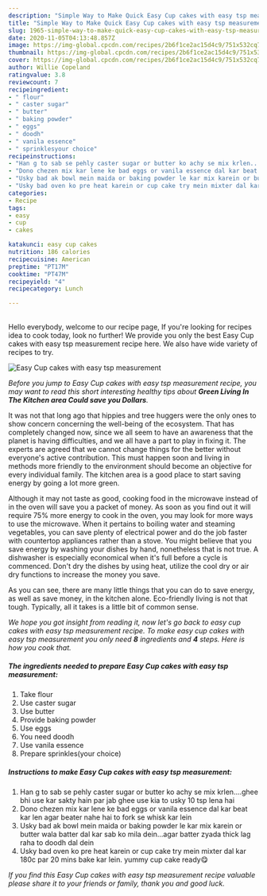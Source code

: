 ```yaml
---
description: "Simple Way to Make Quick Easy Cup cakes with easy tsp measurement"
title: "Simple Way to Make Quick Easy Cup cakes with easy tsp measurement"
slug: 1965-simple-way-to-make-quick-easy-cup-cakes-with-easy-tsp-measurement
date: 2020-11-05T04:13:48.857Z
image: https://img-global.cpcdn.com/recipes/2b6f1ce2ac15d4c9/751x532cq70/easy-cup-cakes-with-easy-tsp-measurement-recipe-main-photo.jpg
thumbnail: https://img-global.cpcdn.com/recipes/2b6f1ce2ac15d4c9/751x532cq70/easy-cup-cakes-with-easy-tsp-measurement-recipe-main-photo.jpg
cover: https://img-global.cpcdn.com/recipes/2b6f1ce2ac15d4c9/751x532cq70/easy-cup-cakes-with-easy-tsp-measurement-recipe-main-photo.jpg
author: Willie Copeland
ratingvalue: 3.8
reviewcount: 7
recipeingredient:
- " flour"
- " caster sugar"
- " butter"
- " baking powder"
- " eggs"
- " doodh"
- " vanila essence"
- " sprinklesyour choice"
recipeinstructions:
- "Han g to sab se pehly caster sugar or butter ko achy se mix krlen....ghee bhi use kar sakty hain par jab ghee use kia to usky 10 tsp lena hai"
- "Dono chezen mix kar lene ke bad eggs or vanila essence dal kar beat kar len agar beater nahe hai to fork se whisk kar lein"
- "Usky bad ak bowl mein maida or baking powder le kar mix karein or butter wala batter dal kar sab ko mila dein...agar batter zyada thick lag raha to doodh dal dein"
- "Usky bad oven ko pre heat karein or cup cake try mein mixter dal kar 180c par 20 mins bake kar lein. yummy cup cake ready😋"
categories:
- Recipe
tags:
- easy
- cup
- cakes

katakunci: easy cup cakes 
nutrition: 186 calories
recipecuisine: American
preptime: "PT17M"
cooktime: "PT47M"
recipeyield: "4"
recipecategory: Lunch

---
```

<br>
Hello everybody, welcome to our recipe page, If you're looking for recipes idea to cook today, look no further! We provide you only the best Easy Cup cakes with easy tsp measurement recipe here. We also have wide variety of recipes to try.
<br>


![Easy Cup cakes with easy tsp measurement](https://img-global.cpcdn.com/recipes/2b6f1ce2ac15d4c9/751x532cq70/easy-cup-cakes-with-easy-tsp-measurement-recipe-main-photo.jpg)

<i>Before you jump to Easy Cup cakes with easy tsp measurement recipe, you may want to read this short interesting healthy tips about 
<strong>Green Living In The Kitchen area Could save you Dollars</strong>.</i>
</br>

It was not that long ago that hippies and tree huggers were the only ones to show concern concerning the well-being of the ecosystem. That has completely changed now, since we all seem to have an awareness that the planet is having difficulties, and we all have a part to play in fixing it. The experts are agreed that we cannot change things for the better without everyone's active contribution. This must happen soon and living in methods more friendly to the environment should become an objective for every individual family. The kitchen area is a good place to start saving energy by going a lot more green.

Although it may not taste as good, cooking food in the microwave instead of in the oven will save you a packet of money. As soon as you find out it will require 75% more energy to cook in the oven, you may look for more ways to use the microwave. When it pertains to boiling water and steaming vegetables, you can save plenty of electrical power and do the job faster with countertop appliances rather than a stove. You might believe that you save energy by washing your dishes by hand, nonetheless that is not true. A dishwasher is especially economical when it's full before a cycle is commenced. Don't dry the dishes by using heat, utilize the cool dry or air dry functions to increase the money you save.

As you can see, there are many little things that you can do to save energy, as well as save money, in the kitchen alone. Eco-friendly living is not that tough. Typically, all it takes is a little bit of common sense.


<i>We hope you got insight from reading it, now let's go back to easy cup cakes with easy tsp measurement recipe. To make easy cup cakes with easy tsp measurement you only need <strong>8</strong> ingredients and <strong>4</strong> steps. Here is how you cook that.
</i>

##### The ingredients needed to prepare Easy Cup cakes with easy tsp measurement:

1. Take  flour
1. Use  caster sugar
1. Use  butter
1. Provide  baking powder
1. Use  eggs
1. You need  doodh
1. Use  vanila essence
1. Prepare  sprinkles(your choice)


##### Instructions to make Easy Cup cakes with easy tsp measurement:

1. Han g to sab se pehly caster sugar or butter ko achy se mix krlen....ghee bhi use kar sakty hain par jab ghee use kia to usky 10 tsp lena hai
1. Dono chezen mix kar lene ke bad eggs or vanila essence dal kar beat kar len agar beater nahe hai to fork se whisk kar lein
1. Usky bad ak bowl mein maida or baking powder le kar mix karein or butter wala batter dal kar sab ko mila dein...agar batter zyada thick lag raha to doodh dal dein
1. Usky bad oven ko pre heat karein or cup cake try mein mixter dal kar 180c par 20 mins bake kar lein. yummy cup cake ready😋


<i>If you find this Easy Cup cakes with easy tsp measurement recipe valuable please share it to your friends or family, thank you and good luck.</i>
